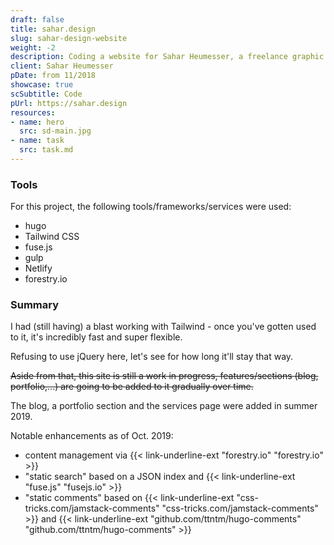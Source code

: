 ```yaml
---
draft: false
title: sahar.design
slug: sahar-design-website
weight: -2
description: Coding a website for Sahar Heumesser, a freelance graphic designer.
client: Sahar Heumesser
pDate: from 11/2018
showcase: true
scSubtitle: Code
pUrl: https://sahar.design
resources:
- name: hero
  src: sd-main.jpg
- name: task
  src: task.md
---
```


### Tools

For this project, the following tools/frameworks/services were used:

- hugo
- Tailwind CSS
- fuse.js
- gulp
- Netlify
- forestry.io

### Summary

I had (still having) a blast working with Tailwind - once you've gotten used to it, it's incredibly fast and super flexible.

Refusing to use jQuery here, let's see for how long it'll stay that way.

<s>Aside from that, this site is still a work in progress, features/sections (blog, portfolio,...) are going to be added to it gradually over time.</s>

The blog, a portfolio section and the services page were added in summer 2019.

Notable enhancements as of Oct. 2019:

- content management via {{< link-underline-ext "forestry.io" "forestry.io" >}}
- "static search" based on a JSON index and {{< link-underline-ext "fuse.js" "fusejs.io" >}}
- "static comments" based on {{< link-underline-ext "css-tricks.com/jamstack-comments" "css-tricks.com/jamstack-comments" >}} and {{< link-underline-ext "github.com/ttntm/hugo-comments" "github.com/ttntm/hugo-comments" >}}